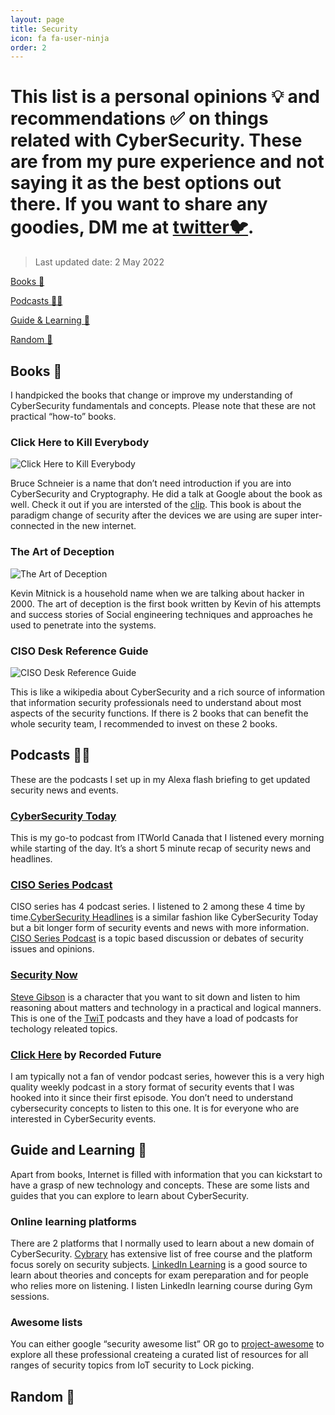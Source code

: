 ```yaml
---
layout: page
title: Security
icon: fa fa-user-ninja
order: 2
---
```


# This list is a personal opinions 💡 and recommendations ✅ on things related with CyberSecurity. These are from my pure experience and not saying it as the best options out there. If you want to share any goodies, DM me at [twitter🐦](https://twitter.com/steve_a150).

> Last updated date: 2 May 2022

[Books 📖](/security/#books-)

[Podcasts 👂🏼](/security/#podcasts-)

[Guide & Learning 🔼](/security/#guide-and-learning-)

[Random 👹](/security/#random-)


## Books 📖

I handpicked the books that change or improve my understanding of CyberSecurity fundamentals and concepts. Please note that these are not practical “how-to” books. 

### Click Here to Kill Everybody

![Click Here to Kill Everybody](/security/click_here.jpg)

Bruce Schneier is a name that don’t need introduction if you are into CyberSecurity and Cryptography. He did a talk at Google about the book as well.  Check it out if you are intersted of the [clip](https://www.youtube.com/watch?v=GkJCI3_jbtg). This book is about the paradigm change of security after the devices we are using are super inter-connected in the new internet. 

### The Art of Deception

![The Art of Deception](/security/deception.jpg)

Kevin Mitnick is a household name when we are talking about hacker in 2000. The art of deception is the first book written by Kevin of his attempts and success stories of Social engineering techniques and approaches he used to penetrate into the systems. 

### CISO Desk Reference Guide

![CISO Desk Reference Guide](/security/ciso.png)

This is like a wikipedia about CyberSecurity and a rich source of information that information security professionals need to understand about most aspects of the security functions. If there is 2 books that can benefit the whole security team, I recommended to invest on these 2 books. 

## Podcasts 👂🏼

These are the podcasts I set up in my Alexa flash briefing to get updated security news and events.  

### [CyberSecurity Today](https://www.itworldcanada.com/podcasts)

This is my go-to podcast from ITWorld Canada that I listened every morning while starting of the day. It’s a short 5 minute recap of security news and headlines. 

### [CISO Series Podcast](https://cisoseries.com)

CISO series has 4 podcast series. I listened to 2 among these 4 time by time.[CyberSecurity Headlines](https://cisoseries.com/category/podcast/cyber-security-headlines/) is a similar fashion like CyberSecurity Today but a bit longer form of security events and news with more information.  [CISO Series Podcast](https://cisoseries.com/category/podcast/ciso-series-podcast/) is a topic based discussion or debates of security issues and opinions. 

### [Security Now](https://twit.tv/shows/security-now)

[Steve Gibson](https://twit.tv/people/steve-gibson) is a character that you want to sit down and listen to him reasoning about matters and technology in a practical and logical manners. This is one of the [TwiT](https://twit.tv/people/steve-gibson) podcasts and they have a load of podcasts for techology releated topics. 

### [Click Here](https://therecord.media/podcast/) by Recorded Future

I am typically not a fan of vendor podcast series, however this is a very high quality weekly podcast in a story format of security events that I was hooked into it since their first episode. You don’t need to understand cybersecurity concepts to listen to this one. It is for everyone who are interested in CyberSecurity events.

## Guide and Learning 🔼

Apart from books, Internet is filled with information that you can kickstart to have a grasp of new technology and concepts. These are some lists and guides that you can explore to learn about CyberSecurity.


### Online learning platforms

There are 2 platforms that I normally used to learn about a new domain of CyberSecurity. [Cybrary](https://www.cybrary.it) has extensive list of free course and the platform focus sorely on security subjects.  [LinkedIn Learning](https://www.linkedin.com/learning) is a good source to learn about theories and concepts for exam pereparation and for people who relies more on listening. I listen LinkedIn learning course during Gym sessions. 

### Awesome lists

You can either google “security awesome list” OR go to [project-awesome](https://project-awesome.org/#security) to explore all these professional createing a curated list of resources for all ranges of security topics from IoT security to Lock picking.

## Random 👹